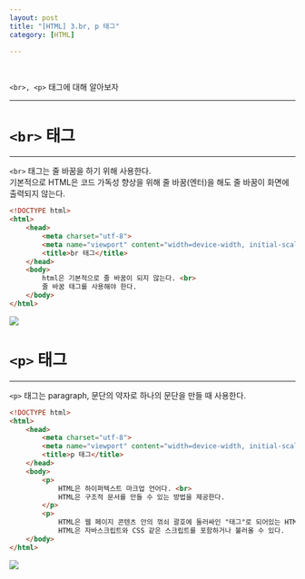 ```yaml
---
layout: post
title: "[HTML] 3.br, p 태그"
category: [HTML]

---
```

<br>

`<br>, <p>` 태그에 대해 알아보자
<!-- more -->
<hr>

# `<br>` 태그
---
`<br>` 태그는 줄 바꿈을 하기 위해 사용한다.  
기본적으로 HTML은 코드 가독성 향상을 위해 줄 바꿈(엔터)을 해도 줄 바꿈이 화면에 출력되지 않는다.  

```html
<!DOCTYPE html>
<html>
    <head>
        <meta charset="utf-8">
        <meta name="viewport" content="width=device-width, initial-scale=1.0">
        <title>br 태그</title>
    </head>
    <body>
        html은 기본적으로 줄 바꿈이 되지 않는다. <br>
        줄 바꿈 태그를 사용해야 한다.
    </body>
</html>
```    
<img src="https://sanggil1107.github.io//public/img/html/br.PNG" >
<br>

# `<p>` 태그
---
`<p>` 태그는 paragraph, 문단의 약자로 하나의 문단을 만들 때 사용한다.

```html
<!DOCTYPE html>
<html>
    <head>
        <meta charset="utf-8">
        <meta name="viewport" content="width=device-width, initial-scale=1.0">
        <title>p 태그</title>
    </head>
    <body>
        <p>
            HTML은 하이퍼텍스트 마크업 언어다. <br>
            HTML은 구조적 문서를 만들 수 있는 방법을 제공한다. 
        </p>
        <p>
            HTML은 웹 페이지 콘텐츠 안의 꺾쇠 괄호에 둘러싸인 "태그"로 되어있는 HTML 요소 형태로 작성한다. <br>
            HTML은 자바스크립트와 CSS 같은 스크립트를 포함하거나 불러올 수 있다. 
    </body>
</html>
```
<img src="https://sanggil1107.github.io//public/img/html/p.PNG" >